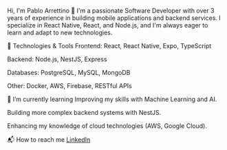 Hi, I'm Pablo Arrettino 👋
I'm a passionate Software Developer with over 3 years of experience in building mobile applications and backend services. I specialize in React Native, React, and Node.js, and I'm always eager to learn and adapt to new technologies.

🚀 Technologies & Tools
Frontend: React, React Native, Expo, TypeScript

Backend: Node.js, NestJS, Express

Databases: PostgreSQL, MySQL, MongoDB

Other: Docker, AWS, Firebase, RESTful APIs

🌱 I’m currently learning
Improving my skills with Machine Learning and AI.

Building more complex backend systems with NestJS.

Enhancing my knowledge of cloud technologies (AWS, Google Cloud).

📬 How to reach me
[LinkedIn](https://www.linkedin.com/in/ruben-pablo-arrettino-b26473197/)
